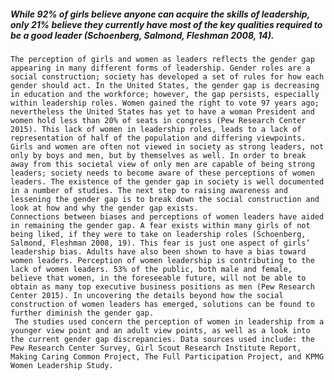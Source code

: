 ##### While 92% of girls believe anyone can acquire the skills of leadership, only 21% believe they currently have most of the key qualities required to be a good leader (Schoenberg, Salmond, Fleshman 2008, 14).

	The perception of girls and women as leaders reflects the gender gap appearing in many different forms of leadership. Gender roles are a social construction; society has developed a set of rules for how each gender should act. In the United States, the gender gap is decreasing in education and the workforce; however, the gap persists, especially within leadership roles. Women gained the right to vote 97 years ago; nevertheless the United States has yet to have a woman President and women hold less than 20% of seats in congress (Pew Research Center 2015). This lack of women in leadership roles, leads to a lack of representation of half of the population and differing viewpoints.
	Girls and women are often not viewed in society as strong leaders, not only by boys and men, but by themselves as well. In order to break away from this societal view of only men are capable of being strong leaders; society needs to become aware of these perceptions of women leaders. The existence of the gender gap in society is well documented in a number of studies. The next step to raising awareness and lessening the gender gap is to break down the social construction and look at how and why the gender gap exists.	
	Connections between biases and perceptions of women leaders have aided in remaining the gender gap. A fear exists within many girls of not being liked, if they were to take on leadership roles (Schoenberg, Salmond, Fleshman 2008, 19). This fear is just one aspect of girls’ leadership bias. Adults have also been shown to have a bias toward women leaders. Perception of women leadership is contributing to the lack of women leaders. 53% of the public, both male and female, believe that women, in the foreseeable future, will not be able to obtain as many top executive business positions as men (Pew Research Center 2015). In uncovering the details beyond how the social construction of women leaders has emerged, solutions can be found to further diminish the gender gap.
	 The studies used concern the perception of women in leadership from a younger view point and an adult view points, as well as a look into the current gender gap discrepancies. Data sources used include: the Pew Research Center Survey, Girl Scout Research Institute Report, Making Caring Common Project, The Full Participation Project, and KPMG Women Leadership Study.
